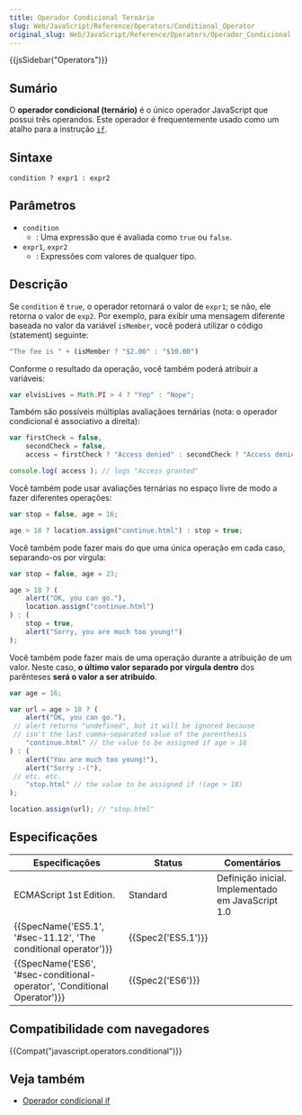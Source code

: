 ```yaml
---
title: Operador Condicional Ternário
slug: Web/JavaScript/Reference/Operators/Conditional_Operator
original_slug: Web/JavaScript/Reference/Operators/Operador_Condicional
---
```


{{jsSidebar("Operators")}}

## Sumário

O **operador condicional (ternário)** é o único operador JavaScript que possui três operandos. Este operador é frequentemente usado como um atalho para a instrução [`if`](/pt-BR/docs/Web/JavaScript/Reference/Statements/if...else).

## Sintaxe

```
condition ? expr1 : expr2
```

## Parâmetros

- `condition`
  - : Uma expressão que é avaliada como `true` ou `false`.
- `expr1`, `expr2`
  - : Expressões com valores de qualquer tipo.

## Descrição

Se `condition` é `true`, o operador retornará o valor de `expr1`; se não, ele retorna o valor de `exp2`. Por exemplo, para exibir uma mensagem diferente baseada no valor da variável `isMember`, você poderá utilizar o código (statement) seguinte:

```js
"The fee is " + (isMember ? "$2.00" : "$10.00")
```

Conforme o resultado da operação, você também poderá atribuir a variáveis:

```js
var elvisLives = Math.PI > 4 ? "Yep" : "Nope";
```

Também são possíveis múltiplas avaliaçãoes ternárias (nota: o operador condicional é associativo a direita):

```js
var firstCheck = false,
    secondCheck = false,
    access = firstCheck ? "Access denied" : secondCheck ? "Access denied" : "Access granted";

console.log( access ); // logs "Access granted"
```

Você também pode usar avaliações ternárias no espaço livre de modo a fazer diferentes operações:

```js
var stop = false, age = 16;

age > 18 ? location.assign("continue.html") : stop = true;
```

Você também pode fazer mais do que uma única operação em cada caso, separando-os por vírgula:

```js
var stop = false, age = 23;

age > 18 ? (
    alert("OK, you can go."),
    location.assign("continue.html")
) : (
    stop = true,
    alert("Sorry, you are much too young!")
);
```

Você também pode fazer mais de uma operação durante a atribuição de um valor. Neste caso, **o último valor separado por vírgula dentro** dos parênteses **será o valor a ser atribuído**.

```js
var age = 16;

var url = age > 18 ? (
    alert("OK, you can go."),
 // alert returns "undefined", but it will be ignored because
 // isn't the last comma-separated value of the parenthesis
    "continue.html" // the value to be assigned if age > 18
) : (
    alert("You are much too young!"),
    alert("Sorry :-("),
 // etc. etc.
    "stop.html" // the value to be assigned if !(age > 18)
);

location.assign(url); // "stop.html"
```

## Especificações

| Especificações                                                                                   | Status                   | Comentários                                       |
| ------------------------------------------------------------------------------------------------ | ------------------------ | ------------------------------------------------- |
| ECMAScript 1st Edition.                                                                          | Standard                 | Definição inicial. Implementado em JavaScript 1.0 |
| {{SpecName('ES5.1', '#sec-11.12', 'The conditional operator')}}             | {{Spec2('ES5.1')}} |                                                   |
| {{SpecName('ES6', '#sec-conditional-operator', 'Conditional Operator')}} | {{Spec2('ES6')}}     |                                                   |

## Compatibilidade com navegadores

{{Compat("javascript.operators.conditional")}}

## Veja também

- [Operador condicional if](/pt-BR/docs/Web/JavaScript/Reference/Statements/if...else)
